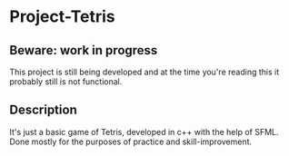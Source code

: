 # Project-Tetris

## Beware: work in progress

This project is still being developed and at the time you're reading this it probably still is not functional.

## Description

It's just a basic game of Tetris, developed in c++ with the help of SFML.
Done mostly for the purposes of practice and skill-improvement.
